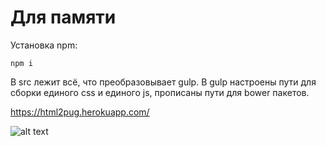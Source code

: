 # Для памяти

Установка npm:
```
npm i
```
В src лежит всё, что преобразовывает gulp.
В gulp настроены пути для сборки единого css и единого js, прописаны пути для bower пакетов.

https://html2pug.herokuapp.com/

![alt text](https://github.com/Entegrato/LitLanding/blob/master/readme-gifs/autoreloadf.gif?raw=true)
